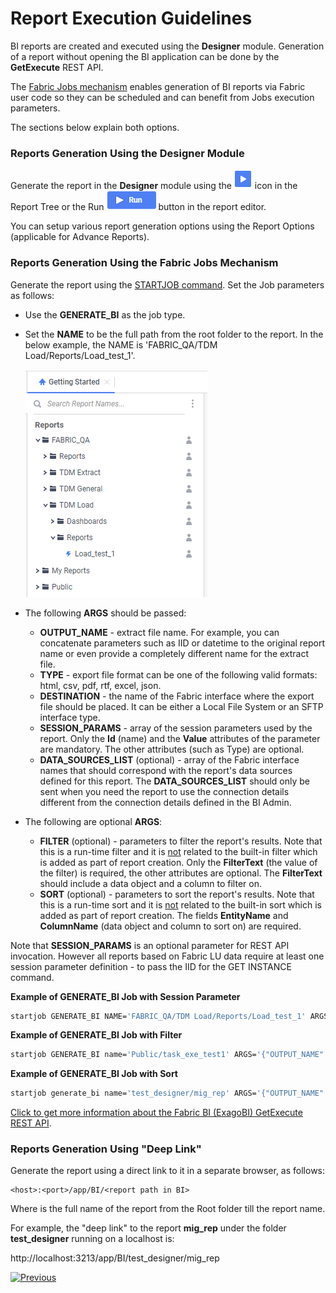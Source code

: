 # Report Execution Guidelines

BI reports are created and executed using the **Designer** module. Generation of a report without opening the BI application can be done by the  **GetExecute** REST API.

The [Fabric Jobs mechanism](/articles/20_jobs_and_batch_services/01_fabric_jobs_overview.md) enables generation of BI reports via Fabric user code so they can be scheduled and can benefit from Jobs execution parameters. 

The sections below explain both options.

### Reports Generation Using the Designer Module

Generate the report in the **Designer** module using the ![run](images/run_icon.PNG) icon in the Report Tree or the Run ![run](images/run_button.PNG) button in the report editor. 

You can setup various report generation options using the Report Options (applicable for Advance Reports). 

### Reports Generation Using the Fabric Jobs Mechanism

Generate the report using the [STARTJOB command](/articles/20_jobs_and_batch_services/07_jobs_commands.md). Set the Job parameters as follows:

* Use the **GENERATE_BI** as the job type.

* Set the **NAME** to be the full path from the root folder to the report. In the below example, the NAME is 'FABRIC_QA/TDM Load/Reports/Load_test_1'.

  ![img](images/report_exe_1.PNG)

* The following **ARGS** should be passed:
  * **OUTPUT_NAME** - extract file name. For example, you can concatenate parameters such as IID or datetime to the original report name or even provide a completely different name for the extract file.
  * **TYPE** - export file format can be one of the following valid formats: html, csv, pdf, rtf, excel, json.
  * **DESTINATION** - the name of the Fabric interface where the export file should be placed. It can be either a Local File System or an SFTP interface type.
  * **SESSION_PARAMS** - array of the session parameters used by the report. Only the **Id** (name) and the **Value** attributes of the parameter are mandatory. The other attributes (such as Type) are optional. 
  * **DATA_SOURCES_LIST** (optional) - array of the Fabric interface names that should correspond with the report's data sources defined for this report. The **DATA_SOURCES_LIST** should only be sent when you need the report to use the connection details different from the connection details defined in the BI Admin.

* The following are optional **ARGS**:

  * **FILTER** (optional) - parameters to filter the report's results. Note that this is a run-time filter and it is <u>not</u> related to the built-in filter which is added as part of report creation. Only the **FilterText** (the value of the filter) is required, the other attributes are optional. The **FilterText** should include a data object and a column to filter on.
  * **SORT** (optional) - parameters to sort the report's results. Note that this is a run-time sort and it is <u>not</u> related to the built-in sort which is added as part of report creation.  The fields **EntityName** and **ColumnName** (data object and column to sort on) are required.


Note that **SESSION_PARAMS** is an optional parameter for REST API invocation. However all reports based on Fabric LU data require at least one session parameter definition - to pass the IID for the GET INSTANCE command.



**Example of GENERATE_BI Job with Session Parameter**

~~~bash
startjob GENERATE_BI NAME='FABRIC_QA/TDM Load/Reports/Load_test_1' ARGS='{"OUTPUT_NAME":" Load_test_TaskID_12345_ExecutionDate_20212309", "DATA_SOURCES_LIST":"[{\"Name\": \"Fabric-PROD-V1\"}]", "TYPE":"csv", "DESTINATION":"MyLocalFS", , "SESSION_PARAMS": "[{\"Id\":\"TASK_EXECUTION_ID\", \"Value\":\"600\" }]"}';
~~~

**Example of GENERATE_BI Job with Filter** 

~~~bash
startjob GENERATE_BI name='Public/task_exe_test1' ARGS='{"OUTPUT_NAME":"task_exe_7_NOV_TEST", "TYPE":"csv", "DESTINATION":"LocalListener", "FILTER":"{\"FilterText\":\"TASK_EXECUTION_ENTITIES_9.LU_NAME\", \"Values\":[\"Billing\"] }" }';
~~~

**Example of GENERATE_BI Job with Sort** 

~~~bash
startjob generate_bi name='test_designer/mig_rep' ARGS='{"OUTPUT_NAME":"mig_rep_sorted","DESTINATION":"LocalListener","TYPE":"csv","SORT":"{\"EntityName\":\"mig_summary_recon_8\",\"ColumnName\":\"bo_name\"}"}';
~~~



[Click to get more information about the Fabric BI (ExagoBI) GetExecute REST API](https://exagobi.com/support/administrators/rest-web-service-api/getexecute/).

### Reports Generation Using "Deep Link"

Generate the report using a direct link to it in a separate browser, as follows:

~~~
<host>:<port>/app/BI/<report path in BI>
~~~

Where <report path in BI> is the full name of the report from the Root folder till the report name.

For example, the "deep link" to the report **mig_rep** under the folder **test_designer** running on a localhost is: 

http://localhost:3213/app/BI/test_designer/mig_rep



[![Previous](/articles/images/Previous.png)](05_report_creation_guidelines.md)

